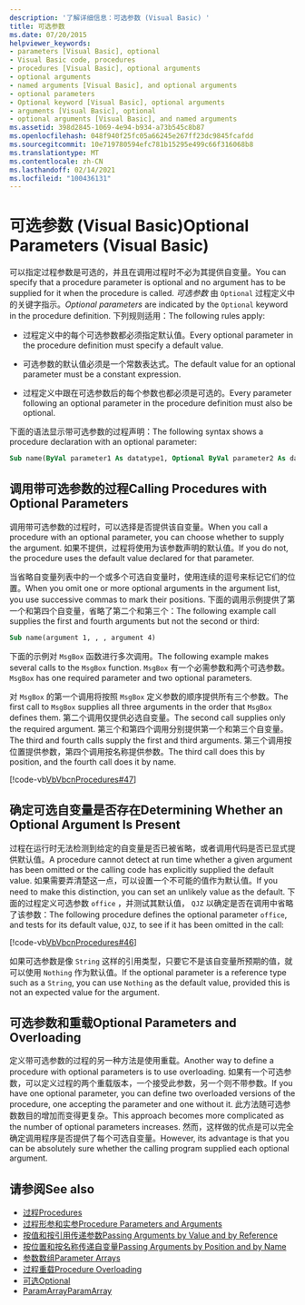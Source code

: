 ```yaml
---
description: '了解详细信息：可选参数 (Visual Basic) '
title: 可选参数
ms.date: 07/20/2015
helpviewer_keywords:
- parameters [Visual Basic], optional
- Visual Basic code, procedures
- procedures [Visual Basic], optional arguments
- optional arguments
- named arguments [Visual Basic], and optional arguments
- optional parameters
- Optional keyword [Visual Basic], optional arguments
- arguments [Visual Basic], optional
- optional arguments [Visual Basic], and named arguments
ms.assetid: 398d2845-1069-4e94-b934-a73b545c8b87
ms.openlocfilehash: 048f940f25fc05a66245e267ff23dc9845fcafdd
ms.sourcegitcommit: 10e719780594efc781b15295e499c66f316068b8
ms.translationtype: MT
ms.contentlocale: zh-CN
ms.lasthandoff: 02/14/2021
ms.locfileid: "100436131"
---
```

# <a name="optional-parameters-visual-basic"></a><span data-ttu-id="0cb10-103">可选参数 (Visual Basic)</span><span class="sxs-lookup"><span data-stu-id="0cb10-103">Optional Parameters (Visual Basic)</span></span>

<span data-ttu-id="0cb10-104">可以指定过程参数是可选的，并且在调用过程时不必为其提供自变量。</span><span class="sxs-lookup"><span data-stu-id="0cb10-104">You can specify that a procedure parameter is optional and no argument has to be supplied for it when the procedure is called.</span></span> <span data-ttu-id="0cb10-105">*可选参数* 由 `Optional` 过程定义中的关键字指示。</span><span class="sxs-lookup"><span data-stu-id="0cb10-105">*Optional parameters* are indicated by the `Optional` keyword in the procedure definition.</span></span> <span data-ttu-id="0cb10-106">下列规则适用：</span><span class="sxs-lookup"><span data-stu-id="0cb10-106">The following rules apply:</span></span>  
  
- <span data-ttu-id="0cb10-107">过程定义中的每个可选参数都必须指定默认值。</span><span class="sxs-lookup"><span data-stu-id="0cb10-107">Every optional parameter in the procedure definition must specify a default value.</span></span>  
  
- <span data-ttu-id="0cb10-108">可选参数的默认值必须是一个常数表达式。</span><span class="sxs-lookup"><span data-stu-id="0cb10-108">The default value for an optional parameter must be a constant expression.</span></span>  
  
- <span data-ttu-id="0cb10-109">过程定义中跟在可选参数后的每个参数也都必须是可选的。</span><span class="sxs-lookup"><span data-stu-id="0cb10-109">Every parameter following an optional parameter in the procedure definition must also be optional.</span></span>  
  
 <span data-ttu-id="0cb10-110">下面的语法显示带可选参数的过程声明：</span><span class="sxs-lookup"><span data-stu-id="0cb10-110">The following syntax shows a procedure declaration with an optional parameter:</span></span>  
  
```vb  
Sub name(ByVal parameter1 As datatype1, Optional ByVal parameter2 As datatype2 = defaultvalue)  
```  
  
## <a name="calling-procedures-with-optional-parameters"></a><span data-ttu-id="0cb10-111">调用带可选参数的过程</span><span class="sxs-lookup"><span data-stu-id="0cb10-111">Calling Procedures with Optional Parameters</span></span>  

 <span data-ttu-id="0cb10-112">调用带可选参数的过程时，可以选择是否提供该自变量。</span><span class="sxs-lookup"><span data-stu-id="0cb10-112">When you call a procedure with an optional parameter, you can choose whether to supply the argument.</span></span> <span data-ttu-id="0cb10-113">如果不提供，过程将使用为该参数声明的默认值。</span><span class="sxs-lookup"><span data-stu-id="0cb10-113">If you do not, the procedure uses the default value declared for that parameter.</span></span>  
  
 <span data-ttu-id="0cb10-114">当省略自变量列表中的一个或多个可选自变量时，使用连续的逗号来标记它们的位置。</span><span class="sxs-lookup"><span data-stu-id="0cb10-114">When you omit one or more optional arguments in the argument list, you use successive commas to mark their positions.</span></span> <span data-ttu-id="0cb10-115">下面的调用示例提供了第一个和第四个自变量，省略了第二个和第三个：</span><span class="sxs-lookup"><span data-stu-id="0cb10-115">The following example call supplies the first and fourth arguments but not the second or third:</span></span>  
  
```vb  
Sub name(argument 1, , , argument 4)  
```  
  
 <span data-ttu-id="0cb10-116">下面的示例对 `MsgBox` 函数进行多次调用。</span><span class="sxs-lookup"><span data-stu-id="0cb10-116">The following example makes several calls to the `MsgBox` function.</span></span> <span data-ttu-id="0cb10-117">`MsgBox` 有一个必需参数和两个可选参数。</span><span class="sxs-lookup"><span data-stu-id="0cb10-117">`MsgBox` has one required parameter and two optional parameters.</span></span>  
  
 <span data-ttu-id="0cb10-118">对 `MsgBox` 的第一个调用将按照 `MsgBox` 定义参数的顺序提供所有三个参数。</span><span class="sxs-lookup"><span data-stu-id="0cb10-118">The first call to `MsgBox` supplies all three arguments in the order that `MsgBox` defines them.</span></span> <span data-ttu-id="0cb10-119">第二个调用仅提供必选自变量。</span><span class="sxs-lookup"><span data-stu-id="0cb10-119">The second call supplies only the required argument.</span></span> <span data-ttu-id="0cb10-120">第三个和第四个调用分别提供第一个和第三个自变量。</span><span class="sxs-lookup"><span data-stu-id="0cb10-120">The third and fourth calls supply the first and third arguments.</span></span> <span data-ttu-id="0cb10-121">第三个调用按位置提供参数，第四个调用按名称提供参数。</span><span class="sxs-lookup"><span data-stu-id="0cb10-121">The third call does this by position, and the fourth call does it by name.</span></span>  
  
 [!code-vb[VbVbcnProcedures#47](~/samples/snippets/visualbasic/VS_Snippets_VBCSharp/VbVbcnProcedures/VB/Class1.vb#47)]  
  
## <a name="determining-whether-an-optional-argument-is-present"></a><span data-ttu-id="0cb10-122">确定可选自变量是否存在</span><span class="sxs-lookup"><span data-stu-id="0cb10-122">Determining Whether an Optional Argument Is Present</span></span>  

 <span data-ttu-id="0cb10-123">过程在运行时无法检测到给定的自变量是否已被省略，或者调用代码是否已显式提供默认值。</span><span class="sxs-lookup"><span data-stu-id="0cb10-123">A procedure cannot detect at run time whether a given argument has been omitted or the calling code has explicitly supplied the default value.</span></span> <span data-ttu-id="0cb10-124">如果需要弄清楚这一点，可以设置一个不可能的值作为默认值。</span><span class="sxs-lookup"><span data-stu-id="0cb10-124">If you need to make this distinction, you can set an unlikely value as the default.</span></span> <span data-ttu-id="0cb10-125">下面的过程定义可选参数 `office` ，并测试其默认值， `QJZ` 以确定是否在调用中省略了该参数：</span><span class="sxs-lookup"><span data-stu-id="0cb10-125">The following procedure defines the optional parameter `office`, and tests for its default value, `QJZ`, to see if it has been omitted in the call:</span></span>  
  
 [!code-vb[VbVbcnProcedures#46](~/samples/snippets/visualbasic/VS_Snippets_VBCSharp/VbVbcnProcedures/VB/Class1.vb#46)]  
  
 <span data-ttu-id="0cb10-126">如果可选参数是像 `String` 这样的引用类型，只要它不是该自变量所预期的值，就可以使用 `Nothing` 作为默认值。</span><span class="sxs-lookup"><span data-stu-id="0cb10-126">If the optional parameter is a reference type such as a `String`, you can use `Nothing` as the default value, provided this is not an expected value for the argument.</span></span>  
  
## <a name="optional-parameters-and-overloading"></a><span data-ttu-id="0cb10-127">可选参数和重载</span><span class="sxs-lookup"><span data-stu-id="0cb10-127">Optional Parameters and Overloading</span></span>  

 <span data-ttu-id="0cb10-128">定义带可选参数的过程的另一种方法是使用重载。</span><span class="sxs-lookup"><span data-stu-id="0cb10-128">Another way to define a procedure with optional parameters is to use overloading.</span></span> <span data-ttu-id="0cb10-129">如果有一个可选参数，可以定义过程的两个重载版本，一个接受此参数，另一个则不带参数。</span><span class="sxs-lookup"><span data-stu-id="0cb10-129">If you have one optional parameter, you can define two overloaded versions of the procedure, one accepting the parameter and one without it.</span></span> <span data-ttu-id="0cb10-130">此方法随可选参数数目的增加而变得更复杂。</span><span class="sxs-lookup"><span data-stu-id="0cb10-130">This approach becomes more complicated as the number of optional parameters increases.</span></span> <span data-ttu-id="0cb10-131">然而，这样做的优点是可以完全确定调用程序是否提供了每个可选自变量。</span><span class="sxs-lookup"><span data-stu-id="0cb10-131">However, its advantage is that you can be absolutely sure whether the calling program supplied each optional argument.</span></span>  
  
## <a name="see-also"></a><span data-ttu-id="0cb10-132">请参阅</span><span class="sxs-lookup"><span data-stu-id="0cb10-132">See also</span></span>

- [<span data-ttu-id="0cb10-133">过程</span><span class="sxs-lookup"><span data-stu-id="0cb10-133">Procedures</span></span>](./index.md)
- [<span data-ttu-id="0cb10-134">过程形参和实参</span><span class="sxs-lookup"><span data-stu-id="0cb10-134">Procedure Parameters and Arguments</span></span>](./procedure-parameters-and-arguments.md)
- [<span data-ttu-id="0cb10-135">按值和按引用传递参数</span><span class="sxs-lookup"><span data-stu-id="0cb10-135">Passing Arguments by Value and by Reference</span></span>](./passing-arguments-by-value-and-by-reference.md)
- [<span data-ttu-id="0cb10-136">按位置和按名称传递自变量</span><span class="sxs-lookup"><span data-stu-id="0cb10-136">Passing Arguments by Position and by Name</span></span>](./passing-arguments-by-position-and-by-name.md)
- [<span data-ttu-id="0cb10-137">参数数组</span><span class="sxs-lookup"><span data-stu-id="0cb10-137">Parameter Arrays</span></span>](./parameter-arrays.md)
- [<span data-ttu-id="0cb10-138">过程重载</span><span class="sxs-lookup"><span data-stu-id="0cb10-138">Procedure Overloading</span></span>](./procedure-overloading.md)
- [<span data-ttu-id="0cb10-139">可选</span><span class="sxs-lookup"><span data-stu-id="0cb10-139">Optional</span></span>](../../../language-reference/modifiers/optional.md)
- [<span data-ttu-id="0cb10-140">ParamArray</span><span class="sxs-lookup"><span data-stu-id="0cb10-140">ParamArray</span></span>](../../../language-reference/modifiers/paramarray.md)
